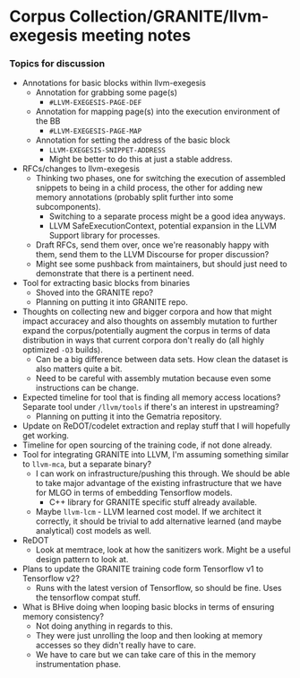 # Corpus Collection/GRANITE/llvm-exegesis meeting notes

### Topics for discussion

* Annotations for basic blocks within llvm-exegesis
  * Annotation for grabbing some page(s)
    * `#LLVM-EXEGESIS-PAGE-DEF`
  * Annotation for mapping page(s) into the execution environment of the BB
    * `#LLVM-EXEGESIS-PAGE-MAP`
  * Annotation for setting the address of the basic block
    * `LLVM-EXEGESIS-SNIPPET-ADDRESS`
    * Might be better to do this at just a stable address.
* RFCs/changes to llvm-exegesis
  * Thinking two phases, one for switching the execution of assembled snippets
  to being in a child process, the other for adding new memory annotations
  (probably split further into some subcomponents).
    * Switching to a separate process might be a good idea anyways.
    * LLVM SafeExecutionContext, potential expansion in the LLVM Support library
    for processes.
  * Draft RFCs, send them over, once we're reasonably happy with them, send
  them to the LLVM Discourse for proper discussion?
  * Might see some pushback from maintainers, but should just need to demonstrate
  that there is a pertinent need.
* Tool for extracting basic blocks from binaries
  * Shoved into the GRANITE repo?
  * Planning on putting it into GRANITE repo.
* Thoughts on collecting new and bigger corpora and how that might impact accuracey
and also thoughts on assembly mutation to further expand the corpus/potentially
augment the corpus in terms of data distribution in ways that current corpora don't
really do (all highly optimized `-O3` builds).
  * Can be a big difference between data sets. How clean the dataset is also
  matters quite a bit.
  * Need to be careful with assembly mutation because even some instructions
  can be change.
* Expected timeline for tool that is finding all memory access locations? Separate
tool under `/llvm/tools` if there's an interest in upstreaming?
  * Planning on putting it into the Gematria repository.
* Update on ReDOT/codelet extraction and replay stuff that I will hopefully get
working.
* Timeline for open sourcing of the training code, if not done already.
* Tool for integrating GRANITE into LLVM, I'm assuming something similar to
`llvm-mca`, but a separate binary?
  * I can work on infrastructure/pushing this through. We should be able to
  take major advantage of the existing infrastructure that we have for MLGO
  in terms of embedding Tensorflow models.
    * C++ library for GRANITE specific stuff already available.
  * Maybe `llvm-lcm` - LLVM learned cost model. If we architect it correctly,
  it should be trivial to add alternative learned (and maybe analytical) cost
  models as well.
* ReDOT
  * Look at memtrace, look at how the sanitizers work. Might be a useful
  design pattern to look at.
* Plans to update the GRANITE training code form Tensorflow v1 to Tensorflow
v2?
  * Runs with the latest version of Tensorflow, so should be fine. Uses
  the tensorflow compat stuff.
* What is BHive doing when looping basic blocks in terms of ensuring memory
consistency?
  * Not doing anything in regards to this.
  * They were just unrolling the loop and then looking at memory accesses
  so they didn't really have to care.
  * We have to care but we can take care of this in the memory instrumentation
  phase.